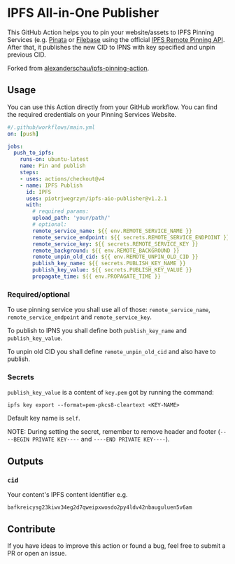 # IPFS All-in-One Publisher

This GitHub Action helps you to pin your website/assets to IPFS Pinning Services (e.g. [Pinata](https://pinata.cloud/documentation#PinningServicesAPI) or [Filebase](https://docs.filebase.com/api-documentation/ipfs-pinning-service-api) using the official [IPFS Remote Pinning API](https://ipfs.github.io/pinning-services-api-spec/). After that, it publishes the new CID to IPNS with key specified and unpin previous CID.

Forked from [alexanderschau/ipfs-pinning-action](https://github.com/alexanderschau/ipfs-pinning-action).

## Usage
You can use this Action directly from your GitHub workflow. You can find the required credentials on your Pinning Services Website.

```yaml
#/.github/workflows/main.yml
on: [push]

jobs:
  push_to_ipfs:
    runs-on: ubuntu-latest
    name: Pin and publish
    steps:
    - uses: actions/checkout@v4
    - name: IPFS Publish
      id: IPFS
      uses: piotrjwegrzyn/ipfs-aio-publisher@v1.2.1
      with:
        # required params:
        upload_path: 'your/path/'
        # optional:
        remote_service_name: ${{ env.REMOTE_SERVICE_NAME }}
        remote_service_endpoint: ${{ secrets.REMOTE_SERVICE_ENDPOINT }}
        remote_service_key: ${{ secrets.REMOTE_SERVICE_KEY }}
        remote_background: ${{ env.REMOTE_BACKGROUND }}
        remote_unpin_old_cid: ${{ env.REMOTE_UNPIN_OLD_CID }}
        publish_key_name: ${{ secrets.PUBLISH_KEY_NAME }}
        publish_key_value: ${{ secrets.PUBLISH_KEY_VALUE }}
        propagate_time: ${{ env.PROPAGATE_TIME }}
```

### Required/optional

To use pinning service you shall use all of those: `remote_service_name`, `remote_service_endpoint` and `remote_service_key`.

To publish to IPNS you shall define both `publish_key_name` and `publish_key_value`.

To unpin old CID you shall define `remote_unpin_old_cid` and also have to publish.

### Secrets

`publish_key_value` is a content of `key.pem` got by running the command:

```
ipfs key export --format=pem-pkcs8-cleartext <KEY-NAME>
```

Default key name is `self`.

NOTE: During setting the secret, remember to remove header and footer (`----BEGIN PRIVATE KEY----` and `----END PRIVATE KEY----`).

## Outputs
### `cid`
Your content's IPFS content identifier e.g.

`bafkreicysg23kiwv34eg2d7qweipxwosdo2py4ldv42nbauguluen5v6am`

## Contribute
If you have ideas to improve this action or found a bug, feel free to submit a PR or open an issue.
